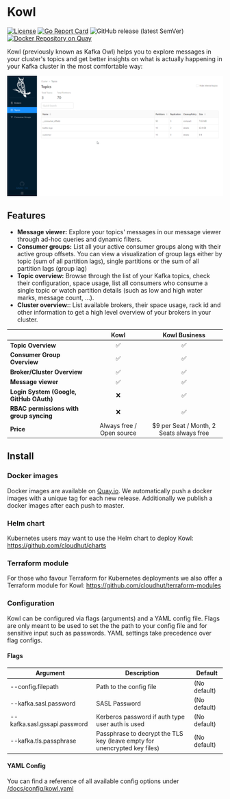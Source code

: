# Kowl

[![License](https://img.shields.io/badge/License-Apache%202.0-blue.svg)](https://github.com/cloudhut/kowl/blob/master/LICENSE) [![Go Report Card](https://goreportcard.com/badge/github.com/cloudhut/kowl)](https://goreportcard.com/report/github.com/cloudhut/kowl) ![GitHub release (latest SemVer)](https://img.shields.io/github/v/release/cloudhut/kowl?sort=semver) [![Docker Repository on Quay](https://quay.io/repository/cloudhut/kowl/status "Docker Repository on Quay")](https://quay.io/repository/cloudhut/kowl)

Kowl (previously known as Kafka Owl) helps you to explore messages in your cluster's topics and get better insights on what is actually happening in your Kafka cluster in the most comfortable way:

![preview](docs/assets/preview.gif)

## Features

- **Message viewer:** Explore your topics' messages in our message viewer through ad-hoc queries and dynamic filters.
- **Consumer groups:** List all your active consumer groups along with their active group offsets. You can view a visualization of group lags either by topic (sum of all partition lags), single partitions or the sum of all partition lags (group lag)
- **Topic overview:** Browse through the list of your Kafka topics, check their configuration, space usage, list all consumers who consume a single topic or watch partition details (such as low and high water marks, message count, ...).
- **Cluster overview:**: List available brokers, their space usage, rack id and other information to get a high level overview of your brokers in your cluster.

|  | Kowl | Kowl Business |
| :--- | :---: | :---: |
| **Topic Overview** | :white_check_mark: | :white_check_mark:  |
| **Consumer Group Overview** | :white_check_mark: | :white_check_mark:  |
| **Broker/Cluster Overview** | :white_check_mark: | :white_check_mark:  |
| **Message viewer** | :white_check_mark: | :white_check_mark:  |
| **Login System (Google, GitHub OAuth)** | :x: | :white_check_mark:  |
| **RBAC permissions with group syncing** | :x: | :white_check_mark:  |
| **Price**     | Always free / Open source       | $9 per Seat / Month, 2 Seats always free  |

## Install

### Docker images

Docker images are available on [Quay.io](https://quay.io/repository/cloudhut/kowl?tab=tags).
We automatically push a docker images with a unique tag for each new release. Additionally we publish a docker images
after each push to master.

### Helm chart

Kubernetes users may want to use the Helm chart to deploy Kowl: https://github.com/cloudhut/charts

### Terraform module

For those who favour Terraform for Kubernetes deployments we also offer a Terraform module for Kowl: https://github.com/cloudhut/terraform-modules

### Configuration

Kowl can be configured via flags (arguments) and a YAML config file. Flags are only meant to be used to set the
the path to your config file and for sensitive input such as passwords. YAML settings take precedence over flag configs.

#### Flags

| Argument | Description | Default |
| --- | --- | --- |
| --config.filepath | Path to the config file | (No default) |
| --kafka.sasl.password | SASL Password | (No default) |
| --kafka.sasl.gssapi.password | Kerberos password if auth type user auth is used | (No default) |
| --kafka.tls.passphrase | Passphrase to decrypt the TLS key (leave empty for unencrypted key files) | (No default) |

#### YAML Config

You can find a reference of all available config options under [/docs/config/kowl.yaml](docs/config/kowl.yaml)
